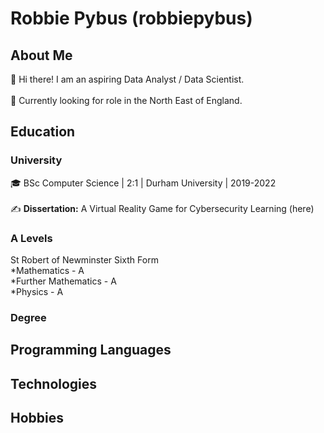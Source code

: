# Robbie Pybus (robbiepybus)

## About Me
:rocket: Hi there! I am an aspiring Data Analyst / Data Scientist. <br /><br />
:eyes: Currently looking for role in the North East of England.

## Education
### University
:mortar_board: BSc Computer Science | 2:1 | Durham University | 2019-2022 <br /><br />
:writing_hand: **Dissertation:** A Virtual Reality Game for Cybersecurity Learning (here)
### A Levels
St Robert of Newminster Sixth Form <br />
*Mathematics - A <br />
*Further Mathematics - A <br />
*Physics - A <br />

### Degree

## Programming Languages

## Technologies

## Hobbies
